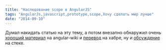 ```yaml
---
title: "Наследование scope в AngularJS"
tags: "AngularJs,javascript,prototype,scope,Хочу сделать мир лучше"
date: "2014-09-10"
---
```


Думал накидать статью на эту тему, а потом внезапно обнаружил очень [хороший материал](https://github.com/angular/angular.js/wiki/Understanding-Scopes "Understanding Scopes") на angular-wiki и [перевод](http://habrahabr.ru/post/182670/) на хабре, ну и [обсуждение](http://stackoverflow.com/questions/14049480/what-are-the-nuances-of-scope-prototypal-prototypical-inheritance-in-angularjs "stackoverflow.com") на стеке.
